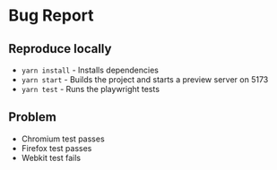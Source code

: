 # Bug Report

## Reproduce locally

* `yarn install` - Installs dependencies
* `yarn start` - Builds the project and starts a preview server on 5173
* `yarn test` - Runs the playwright tests


## Problem
* Chromium test passes
* Firefox test passes
* Webkit test fails